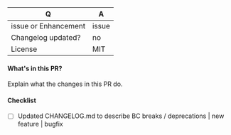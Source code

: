 | Q                         | A
| ------------------------- | ---
| issue or Enhancement      | issue|Enhancement
| Changelog updated?        | no|yes
| License                   | MIT


#### What's in this PR?

Explain what the changes in this PR do.


#### Checklist

- [ ] Updated CHANGELOG.md to describe BC breaks / deprecations | new feature | bugfix